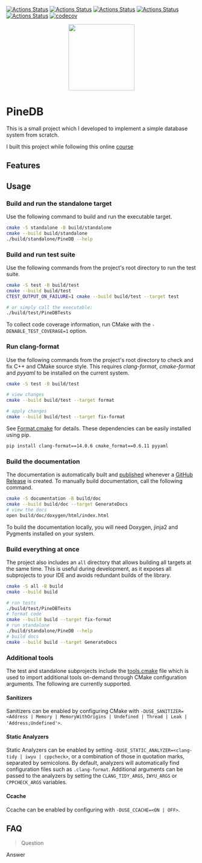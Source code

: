 [![Actions Status](https://github.com/ananthvk/pinedb/workflows/MacOS/badge.svg)](https://github.com/ananthvk/pinedb/actions)
[![Actions Status](https://github.com/ananthvk/pinedb/workflows/Windows/badge.svg)](https://github.com/ananthvk/pinedb/actions)
[![Actions Status](https://github.com/ananthvk/pinedb/workflows/Ubuntu/badge.svg)](https://github.com/ananthvk/pinedb/actions)
[![Actions Status](https://github.com/ananthvk/pinedb/workflows/Style/badge.svg)](https://github.com/ananthvk/pinedb/actions)
[![Actions Status](https://github.com/ananthvk/pinedb/workflows/Install/badge.svg)](https://github.com/ananthvk/pinedb/actions)
[![codecov](https://codecov.io/gh/ananthvk/pinedb/branch/master/graph/badge.svg)](https://codecov.io/gh/ananthvk/pinedb)

<p align="center">
  <img src="https://repository-images.githubusercontent.com/254842585/4dfa7580-7ffb-11ea-99d0-46b8fe2f4170" height="175" width="auto" />
</p>

# PineDB

This is a small project which I developed to implement a simple database system from scratch.

I built this project while following this online [course](https://15445.courses.cs.cmu.edu/fall2022/project1/)

## Features

## Usage

### Build and run the standalone target

Use the following command to build and run the executable target.

```bash
cmake -S standalone -B build/standalone
cmake --build build/standalone
./build/standalone/PineDB --help
```

### Build and run test suite

Use the following commands from the project's root directory to run the test suite.

```bash
cmake -S test -B build/test
cmake --build build/test
CTEST_OUTPUT_ON_FAILURE=1 cmake --build build/test --target test

# or simply call the executable: 
./build/test/PineDBTests
```

To collect code coverage information, run CMake with the `-DENABLE_TEST_COVERAGE=1` option.

### Run clang-format

Use the following commands from the project's root directory to check and fix C++ and CMake source style.
This requires _clang-format_, _cmake-format_ and _pyyaml_ to be installed on the current system.

```bash
cmake -S test -B build/test

# view changes
cmake --build build/test --target format

# apply changes
cmake --build build/test --target fix-format
```

See [Format.cmake](https://github.com/ananthvk/Format.cmake) for details.
These dependencies can be easily installed using pip.

```bash
pip install clang-format==14.0.6 cmake_format==0.6.11 pyyaml
```

### Build the documentation

The documentation is automatically built and [published](https://ananthvk.github.io/pinedb) whenever a [GitHub Release](https://help.github.com/en/github/administering-a-repository/managing-releases-in-a-repository) is created.
To manually build documentation, call the following command.

```bash
cmake -S documentation -B build/doc
cmake --build build/doc --target GenerateDocs
# view the docs
open build/doc/doxygen/html/index.html
```

To build the documentation locally, you will need Doxygen, jinja2 and Pygments installed on your system.

### Build everything at once

The project also includes an `all` directory that allows building all targets at the same time.
This is useful during development, as it exposes all subprojects to your IDE and avoids redundant builds of the library.

```bash
cmake -S all -B build
cmake --build build

# run tests
./build/test/PineDBTests
# format code
cmake --build build --target fix-format
# run standalone
./build/standalone/PineDB --help
# build docs
cmake --build build --target GenerateDocs
```

### Additional tools

The test and standalone subprojects include the [tools.cmake](cmake/tools.cmake) file which is used to import additional tools on-demand through CMake configuration arguments.
The following are currently supported.

#### Sanitizers

Sanitizers can be enabled by configuring CMake with `-DUSE_SANITIZER=<Address | Memory | MemoryWithOrigins | Undefined | Thread | Leak | 'Address;Undefined'>`.

#### Static Analyzers

Static Analyzers can be enabled by setting `-DUSE_STATIC_ANALYZER=<clang-tidy | iwyu | cppcheck>`, or a combination of those in quotation marks, separated by semicolons.
By default, analyzers will automatically find configuration files such as `.clang-format`.
Additional arguments can be passed to the analyzers by setting the `CLANG_TIDY_ARGS`, `IWYU_ARGS` or `CPPCHECK_ARGS` variables.

#### Ccache

Ccache can be enabled by configuring with `-DUSE_CCACHE=<ON | OFF>`.

## FAQ

> Question

Answer
